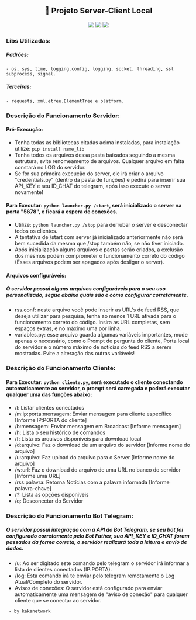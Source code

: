 
<h2 align="center">📌 Projeto Server-Client Local</h2>

<p align="center">
  <img src="http://img.shields.io/static/v1?label=License&message=MIT&color=fe428e&style=for-the-badge"/>

  <img src="http://img.shields.io/static/v1?label=Python&message=3.11.0&color=fe428e&style=for-the-badge&logo=python&logoColor=white"/>

   <img src="http://img.shields.io/static/v1?label=STATUS&message=FINALIZADO&color=fe428e&style=for-the-badge"/>
</p>

### Libs Utilizadas:
##### Padrões:
    - os, sys, time, logging.config, logging, socket, threading, ssl 
    subprocess, signal.
##### Terceiras:
    - requests, xml.etree.ElementTree e platform.

### Descrição do Funcionamento Servidor:
#### Pré-Execução: 
  - Tenha todas as bibliotecas citadas acima instaladas, para instalação utilize: <code>pip install name_lib </code>
  - Tenha todos os arquivos dessa pasta baixados seguindo a mesma estrutura, evite renomeamento de arquivos. Qualquer arquivo em falta constará no LOG do servidor.
  - Se for sua primeira execução do server, ele irá criar o arquivo "credentials.py" (dentro da pasta de funções) e pedirá para inserir sua API_KEY e seu ID_CHAT do telegram, após isso execute o server novamente!
#### Para Executar: <code>python launcher.py /start</code>, será inicializado o server na porta "5678", e ficará a espera de conexões.
  - Utilize: <code>python launcher.py /stop</code> para derrubar o server e desconectar todos os clientes.
  - A tentativa de /start com server já inicializado anteriormente não será bem sucedida da mesma que /stop também não, se não tiver iniciado.
  - Após inicialização alguns arquivos e pastas serão criados, a exclusão dos mesmos podem comprometer o funcionamento correto do código (Esses arquivos podem ser apagados após desligar o server).
#### Arquivos configuráveis:
##### O servidor possui alguns arquivos configuráveis para o seu uso personalizado, segue abaixo quais são e como configurar corretamente.
  - rss.conf: neste arquivo você pode inserir as URL's de feed RSS, que deseja utilizar para pesquisa, tenha ao menos 1 URL ativada para o funcionamento correto do código. Insira as URL completas, sem espaços extras, e no máximo uma por linha.
  - variables.py: esse arquivo guarda algumas variáveis importantes, mude apenas o necessário, como o Prompt de pergunta do cliente, Porta local do servidor e o número máximo de notícias do feed RSS a serem mostradas.
  Evite a alteração das outras variáveis!

### Descrição do Funcionamento Cliente:
#### Para Executar: <code>python cliente.py</code>, será executado o cliente conectando automaticamente ao servidor, o prompt será carregada e poderá executar qualquer uma das funções abaixo:
  - /l: Listar clientes conectados
  - /m:ip:porta:mensagem: Enviar mensagem para cliente específico [Informe IP:PORTA do cliente]
  - /b:mensagem: Enviar mensagem em Broadcast [Informe mensagem]
  - /h: Lista o seu histórico de comandos
  - /f: Lista os arquivos disponíveis para download local
  - /d:arquivo: Faz o download de um arquivo do servidor [Informe nome do arquivo]
  - /u:arquivo: Faz upload do arquivo para o Server [Informe nome do arquivo]
  - /w:url: Faz o download do arquivo de uma URL no banco do servidor [Informe uma URL]
  - /rss:palavra: Retorna Notícias com a palavra informada [Informe palavra-chave]
  - /?: Lista as opções disponíveis
  - /q: Desconectar do Servidor

### Descrição do Funcionamento Bot Telegram:
##### O servidor possui integração com a API do Bot Telegram, se seu bot foi configurado corretamente pelo Bot Father, sua API_KEY e ID_CHAT foram passados da forma correta, o servidor realizará toda a leitura e envio de dados.
  - /u: Ao ser digitado este comando pelo telegram o servidor irá informar a lista de clientes conectados (IP:PORTA).
  - /log: Esta comando irá te enviar pelo telegram remotamente o Log Atual/Completo do servidor.
  - Avisos de conexões: O servidor está configurado para enviar automaticamente uma mensagem de "aviso de conexão" para qualquer cliente que se conectar ao servidor.

<code> - by kakanetwork </code>
